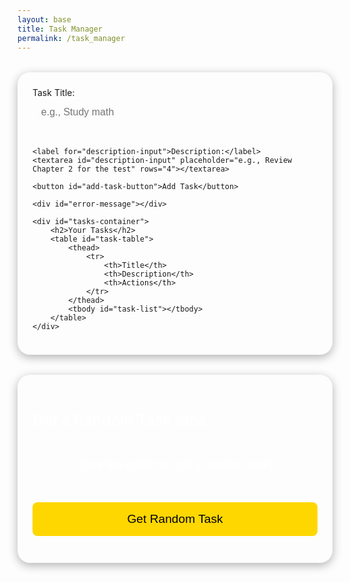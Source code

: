 ```yaml
---
layout: base
title: Task Manager
permalink: /task_manager
---
```


<meta charset="UTF-8">
<meta name="viewport" content="width=device-width, initial-scale=1.0">
<title>Task Manager</title>
<link href="https://fonts.googleapis.com/css2?family=Poppins:wght@300;400;600&display=swap" rel="stylesheet">
<style>
    #task-manager-container {
        margin: 2rem auto;
        max-width: 700px;
        padding: 1.5rem;
        background: rgba(255, 255, 255, 0.1);
        backdrop-filter: blur(10px);
        border-radius: 20px;
        box-shadow: 0 4px 15px rgba(0, 0, 0, 0.3);
    }

    label {
        display: block;
        font-size: 1rem;
        margin-bottom: 0.5rem;
        font-weight: 600;
    }

    input, textarea {
        width: 100%;
        padding: 0.8rem;
        margin-bottom: 1.2rem;
        border: 1px solid #fff;
        border-radius: 8px;
        background: rgba(255, 255, 255, 0.1);
        color: #fff;
        font-size: 1rem;
        transition: border-color 0.3s ease;
    }

    input:focus, textarea:focus {
        outline: none;
        border-color: #ffd700;
        box-shadow: 0 0 5px #ffd700;
    }

    button {
        width: 100%;
        padding: 1rem;
        background: #ffd700;
        color: #000;
        border: none;
        border-radius: 8px;
        font-size: 1.2rem;
        cursor: pointer;
        transition: background 0.3s ease;
        margin-bottom: 1.2rem;
    }

    button:hover {
        background: #ffc700;
    }

    #error-message {
        color: #ff3b3b;
        font-size: 1.1rem;
        text-align: center;
        margin-top: 1rem;
    }

    table {
        width: 100%;
        border-collapse: collapse;
        margin-top: 1rem;
    }

    th, td {
        padding: 1rem;
        text-align: left;
        border-bottom: 1px solid #fff;
    }

    th {
        font-weight: 600;
        background: #2575fc;
        color: #fff;
    }

    tr:nth-child(even) {
        background: rgba(255, 255, 255, 0.05);
    }

    tr:hover {
        background: rgba(255, 255, 255, 0.1);
    }

    #random-task-container {
        margin-top: 2rem;
        padding: 1.5rem;
        background: rgba(255, 255, 255, 0.1);
        backdrop-filter: blur(10px);
        border-radius: 20px;
        box-shadow: 0 4px 15px rgba(0, 0, 0, 0.3);
    }

    #random-task-container h2 {
        font-size: 1.5rem;
        font-weight: 600;
        color: #fff;
        margin-bottom: 1rem;
    }

    #random-task-box {
        padding: 1rem;
        background: rgba(255, 255, 255, 0.1);
        color: #fff;
        border-radius: 8px;
        margin-bottom: 1.2rem;
        min-height: 50px;
        display: flex;
        align-items: center;
        justify-content: center;
        font-size: 1.1rem;
    }

    #random-task-button {
        padding: 1rem;
        background: #ffd700;
        color: #000;
        border: none;
        border-radius: 8px;
        font-size: 1.2rem;
        cursor: pointer;
        transition: background 0.3s ease;
    }

    #random-task-button:hover {
        background: #ffc700;
    }
</style>

<div id="task-manager-container">
    <label for="title-input">Task Title:</label>
    <input type="text" id="title-input" placeholder="e.g., Study math" />

    <label for="description-input">Description:</label>
    <textarea id="description-input" placeholder="e.g., Review Chapter 2 for the test" rows="4"></textarea>

    <button id="add-task-button">Add Task</button>

    <div id="error-message"></div>

    <div id="tasks-container">
        <h2>Your Tasks</h2>
        <table id="task-table">
            <thead>
                <tr>
                    <th>Title</th>
                    <th>Description</th>
                    <th>Actions</th>
                </tr>
            </thead>
            <tbody id="task-list"></tbody>
        </table>
    </div>
</div>

<!-- Random Task Section -->
<div id="random-task-container">
    <h2>Get a Random Task Idea</h2>
    <div id="random-task-box">
        Click the button to get a random task!
    </div>
    <button id="random-task-button">Get Random Task</button>
</div>

<script>
document.addEventListener("DOMContentLoaded", () => {
    const titleInput = document.getElementById("title-input");
    const descriptionInput = document.getElementById("description-input");
    const addTaskButton = document.getElementById("add-task-button");
    const taskList = document.getElementById("task-list");
    const errorMessage = document.getElementById("error-message");
    const randomTaskBox = document.getElementById("random-task-box");
    const randomTaskButton = document.getElementById("random-task-button");

    let tasks = JSON.parse(localStorage.getItem("tasks")) || [];

    // Render tasks
    function renderTasks() {
        taskList.innerHTML = "";

        tasks.forEach((task, index) => {
            const row = document.createElement("tr");

            row.innerHTML += `
                <td>${task.title}</td>
                <td>${task.description}</td>
                <td>
                    <button class="delete-btn" onclick="deleteTask(${index})">Delete</button>
                </td>
            `;

            taskList.appendChild(row);
        });

        localStorage.setItem("tasks", JSON.stringify(tasks));
    }

    // Delete task
    window.deleteTask = (index) => {
        tasks.splice(index, 1);
        renderTasks();
    };

    // Function to add task to the backend
    async function addTaskToBackend(task) {
        try {
            const response = await fetch("http://127.0.0.1:8887/api/addtask", {
                method: "POST",
                headers: {
                    "Content-Type": "application/json",
                },
                body: JSON.stringify({ task }),
            });

            if (!response.ok) {
                throw new Error("Failed to add task to the backend.");
            }

            const data = await response.json();
            console.log(data.message);
        } catch (error) {
            console.error(error.message);
        }
    }

    addTaskButton.addEventListener("click", () => {
        const title = titleInput.value.trim();
        const description = descriptionInput.value.trim();

        errorMessage.textContent = "";

        if (!title || !description) {
            errorMessage.textContent = "Please fill out all fields.";
            return;
        }

        const task = `${title} - ${description}`;
        tasks.push({ title, description });

        // Add task to backend
        addTaskToBackend(task);

        renderTasks();

        titleInput.value = "";
        descriptionInput.value = "";
    });

    // Fetch random task from API
    randomTaskButton.addEventListener("click", async () => {
        try {
            const response = await fetch("http://127.0.0.1:8887/api/tasks/random");
            const data = await response.json();
            randomTaskBox.textContent = data.task;
        } catch (error) {
            randomTaskBox.textContent = "Could not fetch a task. Please try again.";
        }
    });

    renderTasks();
});
</script>
